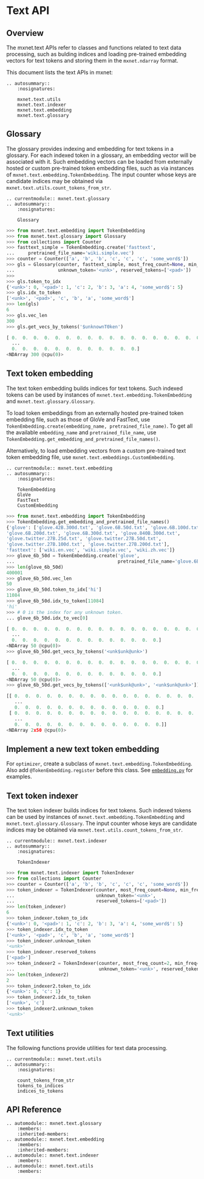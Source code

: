 # Text API

## Overview

The mxnet.text APIs refer to classes and functions related to text data
processing, such as bulding indices and loading pre-trained embedding vectors
for text tokens and storing them in the `mxnet.ndarray` format.

This document lists the text APIs in mxnet:

```eval_rst
.. autosummary::
    :nosignatures:

    mxnet.text.utils
    mxnet.text.indexer
    mxnet.text.embedding
    mxnet.text.glossary
```


## Glossary

The glossary provides indexing and embedding for text tokens in a glossary. For
each indexed token in a glossary, an embedding vector will be associated with
it. Such embedding vectors can be loaded from externally hosted or custom
pre-trained token embedding files, such as via instances of
`mxnet.text.embedding.TokenEmbedding`. The input counter whose keys are candidate
indices may be obtained via `mxnet.text.utils.count_tokens_from_str`.

```eval_rst
.. currentmodule:: mxnet.text.glossary
.. autosummary::
    :nosignatures:

    Glossary
```

```python
>>> from mxnet.text.embedding import TokenEmbedding
>>> from mxnet.text.glossary import Glossary
>>> from collections import Counter
>>> fasttext_simple = TokenEmbedding.create('fasttext', 
...     pretrained_file_name='wiki.simple.vec')
>>> counter = Counter(['a', 'b', 'b', 'c', 'c', 'c', 'some_word$'])
>>> gls = Glossary(counter, fasttext_simple, most_freq_count=None, min_freq=1,
...                unknown_token='<unk>', reserved_tokens=['<pad>'])
>>> 
>>> gls.token_to_idx
{'<unk>': 0, '<pad>': 1, 'c': 2, 'b': 3, 'a': 4, 'some_word$': 5}
>>> gls.idx_to_token
['<unk>', '<pad>', 'c', 'b', 'a', 'some_word$']
>>> len(gls)
6
>>> gls.vec_len
300
>>> gls.get_vecs_by_tokens('$unknownT0ken')

[ 0.  0.  0.  0.  0.  0.  0.  0.  0.  0.  0.  0.  0.  0.  0.  0.  0.  0.
  ...
  0.  0.  0.  0.  0.  0.  0.  0.  0.  0.  0.  0.]
<NDArray 300 @cpu(0)>
```

## Text token embedding

The text token embedding builds indices for text tokens. Such indexed tokens can
be used by instances of `mxnet.text.embedding.TokenEmbedding` and
`mxnet.text.glossary.Glossary`.

To load token embeddings from an externally hosted pre-trained token embedding
file, such as those of GloVe and FastText, use
`TokenEmbedding.create(embedding_name, pretrained_file_name)`. To get all the
available `embedding_name` and `pretrained_file_name`, use
`TokenEmbedding.get_embedding_and_pretrained_file_names()`.

Alternatively, to load embedding vectors from a custom pre-trained text token
embedding file, use `mxnet.text.embeddings.CustomEmbedding`.


```eval_rst
.. currentmodule:: mxnet.text.embedding
.. autosummary::
    :nosignatures:

    TokenEmbedding
    GloVe
    FastText
    CustomEmbedding
```

```python
>>> from mxnet.text.embedding import TokenEmbedding
>>> TokenEmbedding.get_embedding_and_pretrained_file_names()
{'glove': ['glove.42B.300d.txt', 'glove.6B.50d.txt', 'glove.6B.100d.txt',
'glove.6B.200d.txt', 'glove.6B.300d.txt', 'glove.840B.300d.txt',
'glove.twitter.27B.25d.txt', 'glove.twitter.27B.50d.txt',
'glove.twitter.27B.100d.txt', 'glove.twitter.27B.200d.txt'],
'fasttext': ['wiki.en.vec', 'wiki.simple.vec', 'wiki.zh.vec']}
>>> glove_6b_50d = TokenEmbedding.create('glove',
...                                      pretrained_file_name='glove.6B.50d.txt')
>>> len(glove_6b_50d)
400001
>>> glove_6b_50d.vec_len
50
>>> glove_6b_50d.token_to_idx['hi']
11084
>>> glove_6b_50d.idx_to_token[11084]
'hi'
>>> # 0 is the index for any unknown token.
... glove_6b_50d.idx_to_vec[0]

[ 0.  0.  0.  0.  0.  0.  0.  0.  0.  0.  0.  0.  0.  0.  0.  0.  0.  0.
  ...
  0.  0.  0.  0.  0.  0.  0.  0.  0.  0.  0.  0.  0.  0.]
<NDArray 50 @cpu(0)>
>>> glove_6b_50d.get_vecs_by_tokens('<unk$unk@unk>')

[ 0.  0.  0.  0.  0.  0.  0.  0.  0.  0.  0.  0.  0.  0.  0.  0.  0.  0.
  ...
  0.  0.  0.  0.  0.  0.  0.  0.  0.  0.  0.  0.  0.  0.]
<NDArray 50 @cpu(0)>
>>> glove_6b_50d.get_vecs_by_tokens(['<unk$unk@unk>', '<unk$unk@unk>'])

[[ 0.  0.  0.  0.  0.  0.  0.  0.  0.  0.  0.  0.  0.  0.  0.  0.  0.  0.
   ...
   0.  0.  0.  0.  0.  0.  0.  0.  0.  0.  0.  0.  0.  0.]
 [ 0.  0.  0.  0.  0.  0.  0.  0.  0.  0.  0.  0.  0.  0.  0.  0.  0.  0.
   ...
   0.  0.  0.  0.  0.  0.  0.  0.  0.  0.  0.  0.  0.  0.]]
<NDArray 2x50 @cpu(0)>

```


## Implement a new text token embedding

For ``optimizer``, create a subclass of `mxnet.text.embedding.TokenEmbedding`.
Also add ``@TokenEmbedding.register`` before this class. See
[`embedding.py`](https://github.com/dmlc/mxnet/blob/master/python/mxnet/text/embedding.py)
for examples.


## Text token indexer

The text token indexer builds indices for text tokens. Such indexed tokens can
be used by instances of `mxnet.text.embedding.TokenEmbedding` and
`mxnet.text.glossary.Glossary`. The input counter whose keys are candidate
indices may be obtained via `mxnet.text.utils.count_tokens_from_str`.


```eval_rst
.. currentmodule:: mxnet.text.indexer
.. autosummary::
    :nosignatures:

    TokenIndexer
```

```python
>>> from mxnet.text.indexer import TokenIndexer
>>> from collections import Counter
>>> counter = Counter(['a', 'b', 'b', 'c', 'c', 'c', 'some_word$'])
>>> token_indexer = TokenIndexer(counter, most_freq_count=None, min_freq=1,
...                              unknown_token='<unk>', 
...                              reserved_tokens=['<pad>'])
>>> len(token_indexer)
6
>>> token_indexer.token_to_idx
{'<unk>': 0, '<pad>': 1, 'c': 2, 'b': 3, 'a': 4, 'some_word$': 5}
>>> token_indexer.idx_to_token
['<unk>', '<pad>', 'c', 'b', 'a', 'some_word$']
>>> token_indexer.unknown_token
'<unk>'
>>> token_indexer.reserved_tokens
['<pad>']
>>> token_indexer2 = TokenIndexer(counter, most_freq_count=2, min_freq=3,
...                               unknown_token='<unk>', reserved_tokens=None)
>>> len(token_indexer2)
2
>>> token_indexer2.token_to_idx
{'<unk>': 0, 'c': 1}
>>> token_indexer2.idx_to_token
['<unk>', 'c']
>>> token_indexer2.unknown_token
'<unk>'
```



## Text utilities

The following functions provide utilities for text data processing.

```eval_rst
.. currentmodule:: mxnet.text.utils
.. autosummary::
    :nosignatures:

    count_tokens_from_str
    tokens_to_indices
    indices_to_tokens
```    




## API Reference

<script type="text/javascript" src='../../_static/js/auto_module_index.js'></script>

```eval_rst
.. automodule:: mxnet.text.glossary
    :members:
    :inherited-members:
.. automodule:: mxnet.text.embedding
    :members:
    :inherited-members:
.. automodule:: mxnet.text.indexer
    :members:
.. automodule:: mxnet.text.utils
    :members:
```
<script>auto_index("api-reference");</script>
